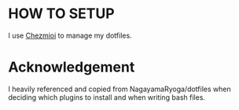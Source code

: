 # HOW TO SETUP
I use [Chezmioi](https://www.chezmoi.io/) to manage my dotfiles. 
# Acknowledgement 
I heavily referenced and copied from NagayamaRyoga/dotfiles when deciding which plugins to install and when writing bash files.

